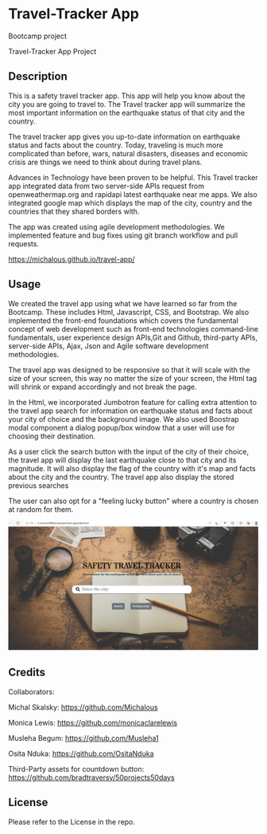 # Travel-Tracker App
Bootcamp project

Travel-Tracker App Project


## Description

This is a safety travel tracker app. This app will help you know about the city you are going to travel to. The Travel tracker app will summarize the most important information on the earthquake status of that city and the country.

The travel tracker app gives you up-to-date information on earthquake status and facts about the country. Today, traveling is much more complicated than before, wars, natural disasters, diseases and economic crisis are things we need to think about during travel plans.

Advances in Technology have been proven to be helpful. This Travel tracker app integrated data from two server-side APIs request from openweathermap.org and rapidapi latest earthquake near me apps. We also integrated google map which displays the map of the city, country and the countries that they shared borders with.

The app was created using agile development methodologies. We implemented feature and bug fixes using git branch workflow and pull requests.

https://michalous.github.io/travel-app/



## Usage

We created the travel app using what we have learned so far from the Bootcamp. These includes Html, Javascript, CSS, and Bootstrap. We also implemented the front-end foundations which covers the fundamental concept of web development such as front-end technologies command-line fundamentals, user experience design APIs,Git and Github, third-party APIs, server-side APIs, Ajax, Json and Agile software development methodologies. 

The travel app was designed to be responsive so that it will scale with the size of your screen, this way no matter the size of your screen, the Html tag will shrink or expand accordingly and not break the page.   

In the Html, we incorporated Jumbotron feature for calling extra attention to the travel app search for information on earthquake status and facts about your city of choice and the background image. We also used Boostrap modal component a dialog popup/box window that a user will use for choosing their destination.

As a user click the search button with the input of the city of their choice, the travel app will display the last earthquake close to that city and its magnitude. It will also display the flag of the country with it's map and facts about the city and the country. The travel app also display the stored previous searches

The user can also opt for a "feeling lucky button" where a country is chosen at random for them.




![App Screenshot](./Images/Travel-app.PNG)




## Credits

Collaborators:

Michal Skalsky: https://github.com/Michalous

Monica Lewis: https://github.com/monicaclarelewis 

Musleha Begum: https://github.com/Musleha1

Osita Nduka: https://github.com/OsitaNduka

Third-Party assets for countdown button:  https://github.com/bradtraversy/50projects50days


## License

Please refer to the License in the repo.

